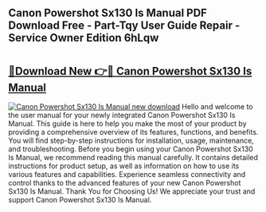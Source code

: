 ## Canon Powershot Sx130 Is Manual PDF Download Free - Part-Tqy User Guide Repair - Service Owner Edition 6hLqw

# <h2><a href="http://bc44011.oget.top/?id=Canon+Powershot+Sx130+Is+Manual">🔗Download New 👉🔴 Canon Powershot Sx130 Is Manual</a></h2>

[![Canon Powershot Sx130 Is Manual new download](https://i.imgur.com/5g1atiW.png)](http://bc44011.oget.top/?id=Canon+Powershot+Sx130+Is+Manual)
Hello and welcome to the user manual for your newly integrated Canon Powershot Sx130 Is Manual. This guide is here to help you make the most of your product by providing a comprehensive overview of its features, functions, and benefits. You will find step-by-step instructions for installation, usage, maintenance, and troubleshooting. Before you begin using your Canon Powershot Sx130 Is Manual, we recommend reading this manual carefully. It contains detailed instructions for product setup, as well as information on how to use its various features and capabilities. Experience seamless connectivity and control thanks to the advanced features of your new Canon Powershot Sx130 Is Manual. Thank You for Choosing Us! We appreciate your trust and support Canon Powershot Sx130 Is Manual.
